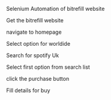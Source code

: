 Selenium Automation of bitrefill website

Get the bitrefill website

navigate to homepage

Select option for worldide

Search for spotify Uk

Select first option from search list

click the purchase button

Fill details for buy


